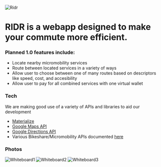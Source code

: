 ![Ridr](https://i.imgur.com/YuhDbm5.png)
# RIDR is a webapp designed to make your commute more efficient.

### Planned 1.0 features include:
- Locate nearby micromobility services
- Route between located services in a variety of ways
- Allow user to choose between one of many routes based on descriptors like speed, cost, and accesibility
- Allow user to pay for all combined services with one virtual wallet

### Tech
We are making good use of a variety of APIs and libraries to aid our development
- [Materialize](http://materializecss.com/)
- [Google Maps API](https://developers.google.com/maps/documentation/javascript/)
- [Google Directions API](https://developers.google.com/maps/documentation/directions/)
- Various Bikeshare/Micromobility APIs documented [here](https://github.com/ubahnverleih/WoBike)

### Photos
![Whiteboard1](https://i.imgur.com/R0mIM9R.jpg)
![Whiteboard2](https://i.imgur.com/fkkPMih.jpg)
![Whiteboard3](https://i.imgur.com/BVw92gi.jpg)
